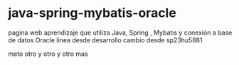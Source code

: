 # java-spring-mybatis-oracle
pagina web aprendizaje que utiliza Java, Spring , Mybatis y conexión a base de datos Oracle
linea desde desarrollo
cambio desde sp23hu5881

meto otro 
y otro
 y otro mas
